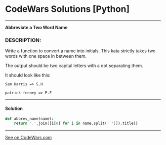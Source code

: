 # CodeWars Solutions [Python]
___
__Abbreviate a Two Word Name__
### DESCRIPTION:
Write a function to convert a name into initials. This kata strictly takes two words with one space in between them.

The output should be two capital letters with a dot separating them.

It should look like this:

`Sam Harris => S.H`

`patrick feeney => P.F`
___
#### Solution

```Python
def abbrev_name(name):
    return '.'.join([i[0] for i in name.split(' ')]).title()
```
___
[See on CodeWars.com](https://www.codewars.com/kata/57eadb7ecd143f4c9c0000a3)
